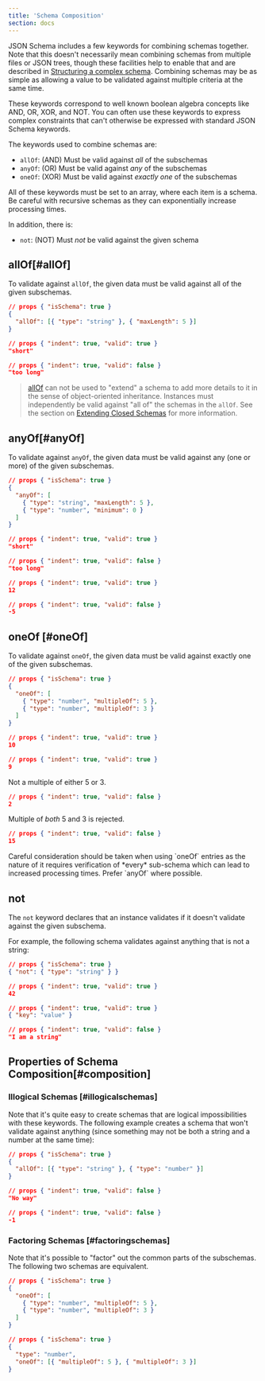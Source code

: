 ```yaml
---
title: 'Schema Composition'
section: docs
---
```


<Keywords label="schema composition" />

JSON Schema includes a few keywords for combining schemas together. Note
that this doesn\'t necessarily mean combining schemas from multiple
files or JSON trees, though these facilities help to enable that and are
described in [Structuring a complex schema](../../understanding-json-schema/structuring). Combining schemas may be as
simple as allowing a value to be validated against multiple criteria at
the same time.

These keywords correspond to well known boolean algebra concepts like
AND, OR, XOR, and NOT. You can often use these keywords to express
complex constraints that can\'t otherwise be expressed with standard
JSON Schema keywords.

The keywords used to combine schemas are:

- `allOf`: (AND) Must be valid against _all_ of the subschemas
- `anyOf`: (OR) Must be valid against _any_ of the subschemas
- `oneOf`: (XOR) Must be valid against _exactly one_ of the
  subschemas

All of these keywords must be set to an array, where each item is a
schema. Be careful with recursive schemas as they can exponentially increase processing times.

In addition, there is:

- `not`: (NOT) Must _not_ be valid against the given schema

<Keywords label="single: allOf single: schema composition; allOf" />

## allOf[#allOf]

To validate against `allOf`, the given data must be valid against all of the given subschemas.

```json
// props { "isSchema": true }
{
  "allOf": [{ "type": "string" }, { "maxLength": 5 }]
}
```

```json
// props { "indent": true, "valid": true }
"short"
```

```json
// props { "indent": true, "valid": false }
"too long"
```

> [allOf](#allof) can not be used to \"extend\" a schema to add more
> details to it in the sense of object-oriented inheritance. Instances
> must independently be valid against \"all of\" the schemas in the
> `allOf`. See the section on [Extending Closed Schemas](../../understanding-json-schema/reference/object#extending) for more
> information.

<Keywords label="single: anyOf single: schema composition; anyOf" />

## anyOf[#anyOf]

To validate against `anyOf`, the given data must be valid against any
(one or more) of the given subschemas.

```json
// props { "isSchema": true }
{
  "anyOf": [
    { "type": "string", "maxLength": 5 },
    { "type": "number", "minimum": 0 }
  ]
}
```

```json
// props { "indent": true, "valid": true }
"short"
```

```json
// props { "indent": true, "valid": false }
"too long"
```

```json
// props { "indent": true, "valid": true }
12
```

```json
// props { "indent": true, "valid": false }
-5
```

<Keywords label="single: oneOf single: schema composition; oneOf" />

## oneOf [#oneOf]

To validate against `oneOf`, the given data must be valid against
exactly one of the given subschemas.

```json
// props { "isSchema": true }
{
  "oneOf": [
    { "type": "number", "multipleOf": 5 },
    { "type": "number", "multipleOf": 3 }
  ]
}
```

```json
// props { "indent": true, "valid": true }
10
```

```json
// props { "indent": true, "valid": true }
9
```

Not a multiple of either 5 or 3.

```json
// props { "indent": true, "valid": false }
2
```

Multiple of _both_ 5 and 3 is rejected.

```json
// props { "indent": true, "valid": false }
15
```

<Warning>
Careful consideration should be taken when using `oneOf` entries as the nature of it requires verification of *every* sub-schema which can lead to increased processing times. Prefer `anyOf` where possible.
</Warning>

<Keywords label="single: not single: schema composition; not" />

## not

The `not` keyword declares that an instance validates if it doesn\'t
validate against the given subschema.

For example, the following schema validates against anything that is not
a string:

```json
// props { "isSchema": true }
{ "not": { "type": "string" } }
```

```json
// props { "indent": true, "valid": true }
42
```

```json
// props { "indent": true, "valid": true }
{ "key": "value" }
```

```json
// props { "indent": true, "valid": false }
"I am a string"
```

<Keywords label="single: not single: schema composition; subschema independence" />

## Properties of Schema Composition[#composition]

### Illogical Schemas [#illogicalschemas]

Note that it\'s quite easy to create schemas that are logical
impossibilities with these keywords. The following example creates a
schema that won\'t validate against anything (since something may not be
both a string and a number at the same time):

```json
// props { "isSchema": true }
{
  "allOf": [{ "type": "string" }, { "type": "number" }]
}
```

```json
// props { "indent": true, "valid": false }
"No way"
```

```json
// props { "indent": true, "valid": false }
-1
```

### Factoring Schemas [#factoringschemas]

Note that it\'s possible to \"factor\" out the common parts of the
subschemas. The following two schemas are equivalent.

```json
// props { "isSchema": true }
{
  "oneOf": [
    { "type": "number", "multipleOf": 5 },
    { "type": "number", "multipleOf": 3 }
  ]
}
```

```json
// props { "isSchema": true }
{
  "type": "number",
  "oneOf": [{ "multipleOf": 5 }, { "multipleOf": 3 }]
}
```
